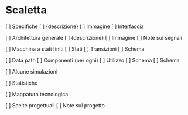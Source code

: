 # Scaletta

[ ] Specifiche
[ ]     {descrizione}
[ ]     Immagine
[ ]     Interfaccia

[ ] Architettura generale
[ ]     {descrizione}
[ ]     Immagine
[ ]     Note sui segnali

[ ] Macchina a stati finiti
[ ]     Stati
[ ]     Transizioni
[ ]     Schema

[ ] Data path
[ ]     Componenti (per ogni)
[ ]         Utilizzo
[ ]         Schema
[ ]     Schema

[ ] Alcune simulazioni

[ ] Statistiche

[ ] Mappatura tecnologica

[ ] Scelte progettuali
[ ]     Note sul progetto